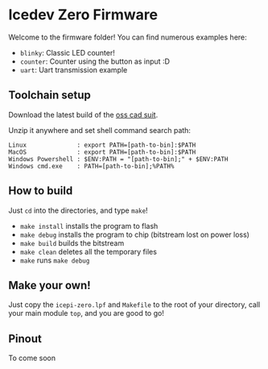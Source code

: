 # Icedev Zero Firmware

Welcome to the firmware folder! You can find numerous examples here:

- `blinky`: Classic LED counter!
- `counter`: Counter using the button as input :D
- `uart`: Uart transmission example

## Toolchain setup

Download the latest build of the [oss cad suit](https://github.com/YosysHQ/oss-cad-suite-build/releases/).

Unzip it anywhere and set shell command search path:
```
Linux              : export PATH=[path-to-bin]:$PATH
MacOS              : export PATH=[path-to-bin]:$PATH
Windows Powershell : $ENV:PATH = "[path-to-bin];" + $ENV:PATH
Windows cmd.exe    : PATH=[path-to-bin];%PATH%
```

## How to build

Just `cd` into the directories, and type `make`!

- `make install` installs the program to flash
- `make debug` installs the program to chip (bitstream lost on power loss)
- `make build` builds the bitstream
- `make clean` deletes all the temporary files
- `make` runs `make debug`

## Make your own!

Just copy the `icepi-zero.lpf` and `Makefile` to the root of your directory, call your main module `top`, and you are good to go!

## Pinout

To come soon
